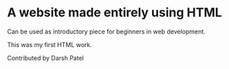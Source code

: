 # A website made entirely using HTML

Can be used as introductory piece for beginners in web development.

This was my first HTML work.

Contributed by Darsh Patel
